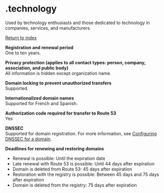 # \.technology<a name="technology"></a>

Used by technology enthusiasts and those dedicated to technology in companies, services, and manufacturers\.

[Return to index](registrar-tld-list.md#index)

**Registration and renewal period**  
One to ten years\.

**Privacy protection \(applies to all contact types: person, company, association, and public body\)**  
All information is hidden except organization name\.

**Domain locking to prevent unauthorized transfers**  
Supported\.

**Internationalized domain names**  
Supported for French and Spanish\.

**Authorization code required for transfer to Route 53**  
Yes

**DNSSEC**  
Supported for domain registration\. For more information, see [Configuring DNSSEC for a domain](domain-configure-dnssec.md)\.

**Deadlines for renewing and restoring domains**  
+ Renewal is possible: Until the expiration date
+ Late renewal with Route 53 is possible: Until 44 days after expiration
+ Domain is deleted from Route 53: 45 days after expiration
+ Restoration with the registry is possible: Between 45 days and 75 days after expiration
+ Domain is deleted from the registry: 75 days after expiration